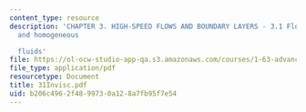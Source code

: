 ```yaml
---
content_type: resource
description: 'CHAPTER 3. HIGH-SPEED FLOWS AND BOUNDARY LAYERS - 3.1 Flow of invisid
  and homogeneous

  fluids'
file: https://ol-ocw-studio-app-qa.s3.amazonaws.com/courses/1-63-advanced-fluid-dynamics-of-the-environment-fall-2002/b206c4962f4899730a128a7fb95f7e54_31Invisc.pdf
file_type: application/pdf
resourcetype: Document
title: 31Invisc.pdf
uid: b206c496-2f48-9973-0a12-8a7fb95f7e54
---
```


